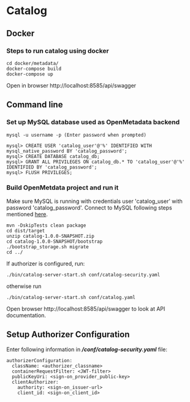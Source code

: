 # Catalog

## Docker
### Steps to run catalog using docker
```shell
cd docker/metadata/
docker-compose build
docker-compose up
```
Open in browser http://localhost:8585/api/swagger

## Command line
### Set up MySQL database used as OpenMetadata backend
```shell
mysql -u username -p (Enter password when prompted)

mysql> CREATE USER 'catalog_user'@'%' IDENTIFIED WITH mysql_native_password BY 'catalog_password';
mysql> CREATE DATABASE catalog_db;
mysql> GRANT ALL PRIVILEGES ON catalog_db.* TO 'catalog_user'@'%' IDENTIFIED BY 'catalog_password';
mysql> FLUSH PRIVILEGES;
```

### Build OpenMetdata project and run it
Make sure MySQL is running with credentials user 'catalog_user' with password 'catalog_password'.
Connect to MySQL following steps mentioned [here](#steps-to-connect-mysql).


```shells
mvn -DskipTests clean package
cd dist/target
unzip catalog-1.0.0-SNAPSHOT.zip
cd catalog-1.0.0-SNAPSHOT/bootstrap
./bootstrap_storage.sh migrate
cd ../
```
If authorizer is configured, run:
```
./bin/catalog-server-start.sh conf/catalog-security.yaml
```
otherwise run
```
./bin/catalog-server-start.sh conf/catalog.yaml
```
Open browser http://localhost:8585/api/swagger to look at API documentation.

## Setup Authorizer Configuration
Enter following information in ***/conf/catalog-security.yaml*** file:
```
authorizerConfiguration:
  className: <authorizer_classname>
  containerRequestFilter: <JWT-filter>
  publicKeyUri: <sign-on_provider_public-key>
  clientAuthorizer:
    authority: <sign-on_issuer-url>
    client_id: <sign-on_client_id>
```
